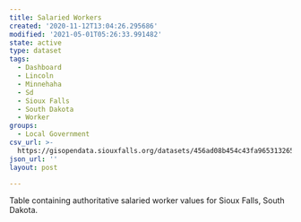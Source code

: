 ```yaml
---
title: Salaried Workers
created: '2020-11-12T13:04:26.295686'
modified: '2021-05-01T05:26:33.991482'
state: active
type: dataset
tags:
  - Dashboard
  - Lincoln
  - Minnehaha
  - Sd
  - Sioux Falls
  - South Dakota
  - Worker
groups:
  - Local Government
csv_url: >-
  https://gisopendata.siouxfalls.org/datasets/456ad08b454c43fa96531326507b57d9_8.csv?outSR=%7B%22latestWkid%22%3A32164%2C%22wkid%22%3A32164%7D
json_url: ''
layout: post

---
```

Table containing authoritative salaried worker values for Sioux Falls, South Dakota. 
